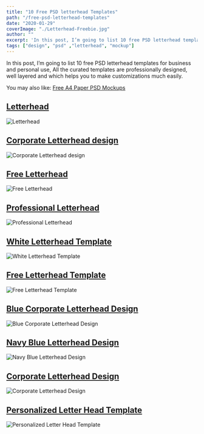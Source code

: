 ```yaml
---
title: "10 Free PSD letterhead Templates"
path: "/free-psd-letterhead-templates"
date: "2020-01-29"
coverImage: "./Letterhead-Freebie.jpg"
author: ""
excerpt: 'In this post, I’m going to list 10 free PSD letterhead templates for business and personal use, All the curated templates are professionally designed, well layered and which helps you to make customizations much easily.'
tags: ["design", "psd" ,"letterhead", "mockup"]
---
```


In this post, I’m going to list 10 free PSD letterhead templates for business and personal use, All the curated templates are professionally designed, well layered and which helps you to make customizations much easily.

You may also like: [Free A4 Paper PSD Mockups](free-a4-paper-mockups)

## [Letterhead](https://www.dropbox.com/s/d6vi779fdbc507e/Main.zip?dl=0)
![Letterhead](./Letterhead-Freebie.jpg)

## [Corporate Letterhead design](https://www.mediafire.com/download/hgb1zry5m0k40sd/Main_file.zip)
![Corporate Letterhead design](./d507a235140653.56f04e1eb3848.jpg)

## [Free Letterhead](https://www.dropbox.com/s/y7kvi8sylh8suhp/Letterhead.zip?dl=0)
![Free Letterhead](./Free-Letterhead.jpg)

## [Professional Letterhead](http://freepikpsd.com/wp-content/uploads/2015/04/Freepsdbies.com_3.zip)
![Professional Letterhead](./Professional-Letterhead.jpg)

## [White Letterhead Template](http://www.arenareviews.com/white-letterhead-template/)
![White Letterhead Template](./White-Letterhead-Template.jpg)

## [Free Letterhead Template](https://www.stocklayouts.com/Templates/Free-Templates/Free-Letterhead-Templates-Download.aspx#templateDetails)
![Free Letterhead Template](./free-Letterhead-template-download-S.jpg)

## [Blue Corporate Letterhead Design](http://graphicmore.com/blue-corporate-letterhead-design-free-psd-file/)
![Blue Corporate Letterhead Design](./Blue-Corporate-Letterhead-Design-Free-PSD-File.jpg)

## [Navy Blue Letterhead Design](http://graphicmore.com/graphicmore-navy-blue-letterhead-design-free-psd-file/)
![Navy Blue Letterhead Design](./Navy-Blue-Letterhead-Design-Free-PSD-File.jpg)

## [Corporate Letterhead Design](http://graphicmore.com/green-corporate-letterhead-design-free-psd-file/)
![Corporate Letterhead Design](./Letterhead-Design-Free-PSD-File.jpg)

## [Personalized Letter Head Template](https://www.arenareviews.com/personalized-and-easy-to-use-letter-head-template/)
![Personalized Letter Head Template](./Personalized-Easy-to-use-Letter-Head-Template.jpg)
